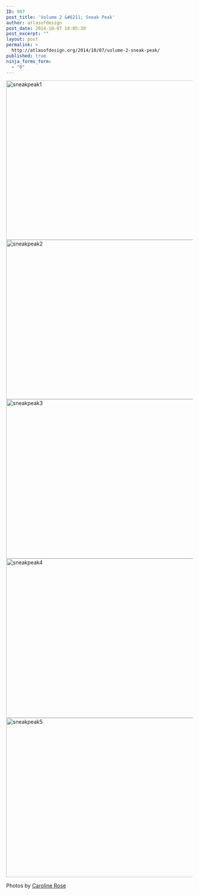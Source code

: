 ```yaml
---
ID: 987
post_title: 'Volume 2 &#8211; Sneak Peak'
author: atlasofdesign
post_date: 2014-10-07 18:05:39
post_excerpt: ""
layout: post
permalink: >
  http://atlasofdesign.org/2014/10/07/volume-2-sneak-peak/
published: true
ninja_forms_form:
  - "0"
---
```

<img class="aligncenter size-full wp-image-988" alt="sneakpeak1" src="http://atlasofdesign.org/wp-content/uploads/2014/10/sneakpeak1.jpg" width="750" height="429" />

<img class="aligncenter size-full wp-image-989" alt="sneakpeak2" src="http://atlasofdesign.org/wp-content/uploads/2014/10/sneakpeak2.jpg" width="750" height="429" />

<img class="aligncenter size-full wp-image-990" alt="sneakpeak3" src="http://atlasofdesign.org/wp-content/uploads/2014/10/sneakpeak3.jpg" width="750" height="429" />

<img class="aligncenter size-full wp-image-991" alt="sneakpeak4" src="http://atlasofdesign.org/wp-content/uploads/2014/10/sneakpeak4.jpg" width="750" height="429" />

<img class="aligncenter size-full wp-image-992" alt="sneakpeak5" src="http://atlasofdesign.org/wp-content/uploads/2014/10/sneakpeak5.jpg" width="750" height="429" />

Photos by <a href="https://twitter.com/cmrRose" target="_blank">Caroline Rose</a>